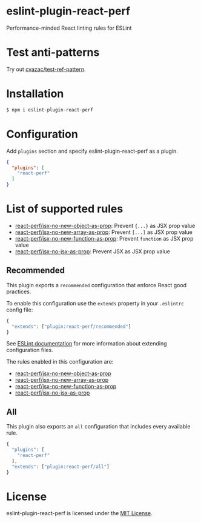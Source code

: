 eslint-plugin-react-perf
========================

Performance-minded React linting rules for ESLint

# Test anti-patterns
Try out [cvazac/test-ref-pattern](https://github.com/cvazac/test-ref-pattern).

# Installation

```sh
$ npm i eslint-plugin-react-perf
```

# Configuration

Add `plugins` section and specify eslint-plugin-react-perf as a plugin.

```json
{
  "plugins": [
    "react-perf"
  ]
}
```

# List of supported rules

* [react-perf/jsx-no-new-object-as-prop](docs/rules/jsx-no-new-object-as-prop.md): Prevent `{...}` as JSX prop value
* [react-perf/jsx-no-new-array-as-prop](docs/rules/jsx-no-new-array-as-prop.md): Prevent `[...]` as JSX prop value
* [react-perf/jsx-no-new-function-as-prop](docs/rules/jsx-no-new-function-as-prop.md): Prevent `function` as JSX prop value
* [react-perf/jsx-no-jsx-as-prop](docs/rules/jsx-no-jsx-as-prop.md): Prevent JSX as JSX prop value

## Recommended

This plugin exports a `recommended` configuration that enforce React good practices.

To enable this configuration use the `extends` property in your `.eslintrc` config file:

```js
{
  "extends": ["plugin:react-perf/recommended"]
}
```

See [ESLint documentation](http://eslint.org/docs/user-guide/configuring#extending-configuration-files) for more information about extending configuration files.

The rules enabled in this configuration are:

* [react-perf/jsx-no-new-object-as-prop](docs/rules/jsx-no-new-object-as-prop.md)
* [react-perf/jsx-no-new-array-as-prop](docs/rules/jsx-no-new-array-as-prop.md)
* [react-perf/jsx-no-new-function-as-prop](docs/rules/jsx-no-new-function-as-prop.md)
* [react-perf/jsx-no-jsx-as-prop](docs/rules/jsx-no-jsx-as-prop.md)

## All

This plugin also exports an `all` configuration that includes every available rule.

```js
{
  "plugins": [
    "react-perf"
  ],
  "extends": ["plugin:react-perf/all"]
}
```

# License

eslint-plugin-react-perf is licensed under the [MIT License](http://www.opensource.org/licenses/mit-license.php).

